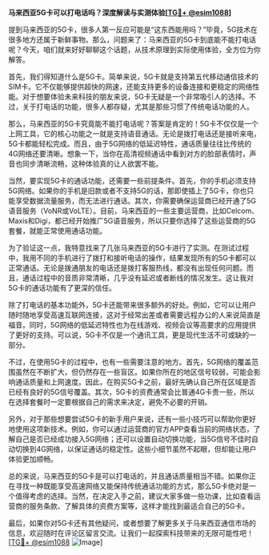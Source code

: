 **马来西亚5G卡可以打电话吗？深度解读与实测体验[[TG💪+ @esim1088](https://t.me/s/esim1088)]**

提到马来西亚的5G卡，很多人第一反应可能是“这东西能用吗？”毕竟，5G技术在很多地方还属于新鲜事物。那么，问题来了：马来西亚的5G卡到底能不能打电话呢？今天，咱们就来好好聊聊这个话题，从技术原理到实际使用体验，全方位为你解答。

首先，我们得知道什么是5G卡。简单来说，5G卡就是支持第五代移动通信技术的SIM卡。它不仅能够提供超快的网速，还能支持更多的设备连接和更稳定的网络性能。对于想要体验未来科技的朋友来说，5G卡无疑是一个非常吸引人的选择。不过，关于打电话的功能，很多人都存疑，尤其是那些习惯了传统电话功能的人。

那么，马来西亚的5G卡究竟能不能打电话呢？答案是肯定的！5G卡不仅仅是一个上网工具，它的核心功能之一就是支持语音通话。无论是拨打电话还是接听来电，5G卡都能轻松完成。而且，由于5G网络的低延迟特性，通话质量往往比传统的4G网络还要清晰。想象一下，当你在高清视频通话中看到对方的脸部表情时，声音也同步清晰流畅，这种体验真的让人欲罢不能。

当然，要实现5G卡的通话功能，还需要一些前提条件。首先，你的手机必须支持5G网络。如果你的手机是旧款或者不支持5G的话，那即使插上了5G卡，你也只能享受数据流量服务，而无法进行通话。其次，你需要确保运营商已经开通了5G语音服务（VoNR或VoLTE）。目前，马来西亚的一些主要运营商，比如Celcom、Maxis和Digi，都已经开始推广5G语音服务，所以只要你选择了这些运营商的5G套餐，就能正常使用通话功能。

为了验证这一点，我特意找来了几张马来西亚的5G卡进行了实测。在测试过程中，我用不同的手机进行了拨打和接听电话的操作，结果发现所有的5G卡都可以正常通话。无论是拨通朋友的电话还是拨打客服热线，都没有出现任何问题。而且，通话过程中的音质非常清晰，几乎没有延迟或者断线的情况发生。这让我对5G卡的通话功能有了更深的信任。

除了打电话的基本功能外，5G卡还能带来很多额外的好处。例如，它可以让用户随时随地享受高速互联网连接，这对于经常出差或者需要远程办公的人来说简直是福音。同时，5G网络的低延迟特性也为在线游戏、视频会议等高要求的应用提供了更好的支持。可以说，5G卡不仅是一个通讯工具，更是现代生活不可或缺的一部分。

不过，在使用5G卡的过程中，也有一些需要注意的地方。首先，5G网络的覆盖范围虽然在不断扩大，但仍然存在一些盲区。如果你所在的地区信号较弱，可能会影响通话质量和上网速度。因此，在购买5G卡之前，最好先确认自己所在区域是否已经有良好的5G信号覆盖。其次，5G卡的资费通常会比普通4G卡贵一些，所以在选择套餐时一定要根据自己的需求来决定，避免不必要的开销。

另外，对于那些想要尝试5G卡的新手用户来说，还有一些小技巧可以帮助你更好地使用这项新技术。例如，你可以通过运营商的官方APP查看当前的网络状态，了解自己是否已经成功接入5G网络；还可以设置自动切换功能，当5G信号不佳时自动切换到4G网络，以保证通话的稳定性。这些小细节虽然不起眼，但却能让用户体验更加顺畅。

总的来说，马来西亚的5G卡是可以打电话的，并且通话质量相当不错。如果你正在寻找一种既能享受高速网络又能保持传统通话功能的方式，那么5G卡绝对是一个值得考虑的选择。当然，在决定入手之前，建议大家多做一些功课，比如查看运营商的服务条款、了解具体的资费方案等，这样才能找到最适合自己的5G卡。

最后，如果你对5G卡还有其他疑问，或者想要了解更多关于马来西亚通信市场的信息，欢迎随时在评论区留言交流。让我们一起探索科技带来的无限可能性吧！[[TG💪+ @esim1088](https://t.me/s/esim1088) ![Image](https://i.postimg.cc/4NQfJmqS/Snipaste-2025-05-13-00-14-12.png)]